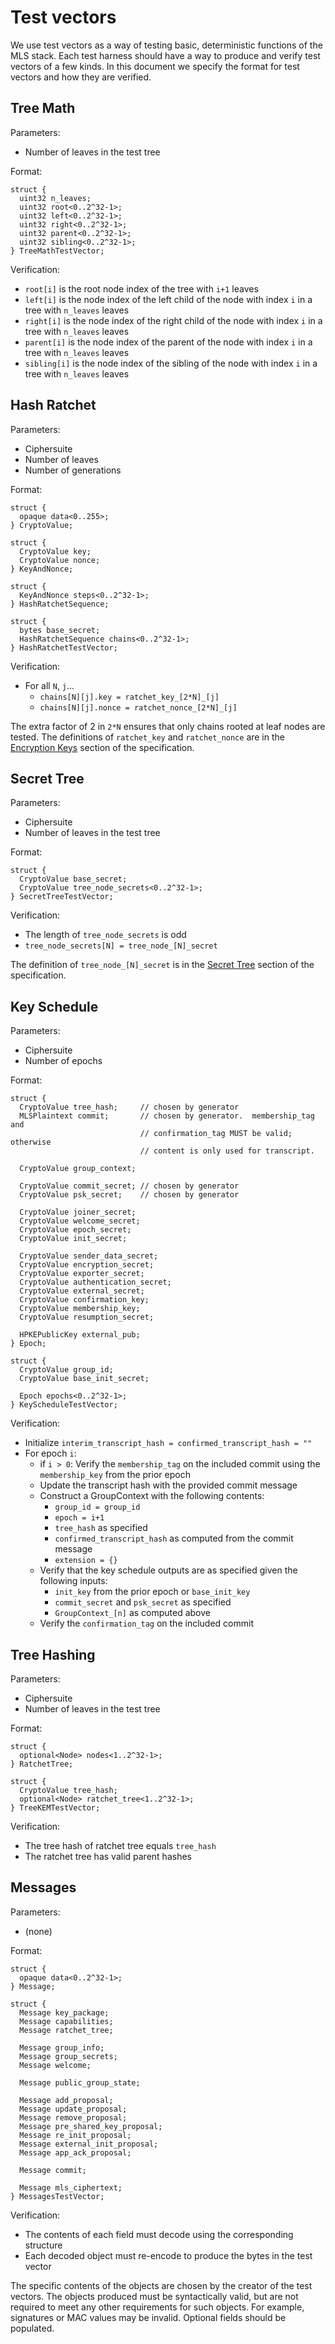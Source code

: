 # Test vectors

We use test vectors as a way of testing basic, deterministic functions of the
MLS stack.  Each test harness should have a way to produce and verify test
vectors of a few kinds.  In this document we specify the format for test vectors
and how they are verified.

## Tree Math

Parameters:
* Number of leaves in the test tree

Format:

```
struct {
  uint32 n_leaves;
  uint32 root<0..2^32-1>;
  uint32 left<0..2^32-1>;
  uint32 right<0..2^32-1>;
  uint32 parent<0..2^32-1>;
  uint32 sibling<0..2^32-1>;
} TreeMathTestVector;
```

Verification:

* `root[i]` is the root node index of the tree with `i+1` leaves
* `left[i]` is the node index of the left child of the node with index `i` in a
  tree with `n_leaves` leaves
* `right[i]` is the node index of the right child of the node with index `i` in
  a tree with `n_leaves` leaves
* `parent[i]` is the node index of the parent of the node with index `i` in a
  tree with `n_leaves` leaves
* `sibling[i]` is the node index of the sibling of the node with index `i` in a
  tree with `n_leaves` leaves

## Hash Ratchet

Parameters:
* Ciphersuite
* Number of leaves
* Number of generations

Format:

```
struct {
  opaque data<0..255>;
} CryptoValue;

struct {
  CryptoValue key;
  CryptoValue nonce;
} KeyAndNonce;

struct {
  KeyAndNonce steps<0..2^32-1>;
} HashRatchetSequence;

struct {
  bytes base_secret;
  HashRatchetSequence chains<0..2^32-1>;
} HashRatchetTestVector;
```

Verification:

* For all `N`, `j`...
  * `chains[N][j].key = ratchet_key_[2*N]_[j]` 
  * `chains[N][j].nonce = ratchet_nonce_[2*N]_[j]` 

The extra factor of 2 in `2*N` ensures that only chains rooted at leaf nodes are
tested.  The definitions of `ratchet_key` and `ratchet_nonce` are in the
[Encryption
Keys](https://github.com/mlswg/mls-protocol/blob/master/draft-ietf-mls-protocol.md#encryption-keys)
section of the specification.

## Secret Tree

Parameters:
* Ciphersuite
* Number of leaves in the test tree

Format:

```
struct {
  CryptoValue base_secret;
  CryptoValue tree_node_secrets<0..2^32-1>;
} SecretTreeTestVector;
```

Verification:

* The length of `tree_node_secrets` is odd
* `tree_node_secrets[N] = tree_node_[N]_secret`

The definition of `tree_node_[N]_secret` is in the [Secret
Tree](https://github.com/mlswg/mls-protocol/blob/master/draft-ietf-mls-protocol.md#secret-tree-secret-tree)
section of the specification.

## Key Schedule

Parameters:
* Ciphersuite
* Number of epochs

Format:

```
struct {
  CryptoValue tree_hash;     // chosen by generator
  MLSPlaintext commit;       // chosen by generator.  membership_tag and
                             // confirmation_tag MUST be valid; otherwise 
                             // content is only used for transcript.
                             
  CryptoValue group_context;

  CryptoValue commit_secret; // chosen by generator
  CryptoValue psk_secret;    // chosen by generator

  CryptoValue joiner_secret;
  CryptoValue welcome_secret;
  CryptoValue epoch_secret;
  CryptoValue init_secret;

  CryptoValue sender_data_secret;
  CryptoValue encryption_secret;
  CryptoValue exporter_secret;
  CryptoValue authentication_secret;
  CryptoValue external_secret;
  CryptoValue confirmation_key;
  CryptoValue membership_key;
  CryptoValue resumption_secret;

  HPKEPublicKey external_pub;
} Epoch;

struct {
  CryptoValue group_id;
  CryptoValue base_init_secret;

  Epoch epochs<0..2^32-1>;
} KeyScheduleTestVector;
```

Verification:
* Initialize `interim_transcript_hash = confirmed_transcript_hash = ""`
* For epoch `i`:
  * if `i > 0`: Verify the `membership_tag` on the included commit using the
    `membership_key` from the prior epoch
  * Update the transcript hash with the provided commit message
  * Construct a GroupContext with the following contents:
    * `group_id = group_id`
    * `epoch = i+1`
    * `tree_hash` as specified
    * `confirmed_transcript_hash` as computed from the commit message
    * `extension = {}`
  * Verify that the key schedule outputs are as specified given the following
    inputs:
    * `init_key` from the prior epoch or `base_init_key`
    * `commit_secret` and `psk_secret` as specified
    * `GroupContext_[n]` as computed above
  * Verify the `confirmation_tag` on the included commit

## Tree Hashing

Parameters:
* Ciphersuite
* Number of leaves in the test tree

Format:
```
struct {
  optional<Node> nodes<1..2^32-1>;
} RatchetTree;

struct {
  CryptoValue tree_hash;
  optional<Node> ratchet_tree<1..2^32-1>; 
} TreeKEMTestVector;
```

Verification:
* The tree hash of ratchet tree equals `tree_hash`
* The ratchet tree has valid parent hashes

## Messages

Parameters:
* (none)

Format:
```
struct {
  opaque data<0..2^32-1>;
} Message;

struct {
  Message key_package;
  Message capabilities;
  Message ratchet_tree;

  Message group_info;
  Message group_secrets;
  Message welcome;

  Message public_group_state;

  Message add_proposal;
  Message update_proposal;
  Message remove_proposal;
  Message pre_shared_key_proposal;
  Message re_init_proposal;
  Message external_init_proposal;
  Message app_ack_proposal;

  Message commit;

  Message mls_ciphertext;
} MessagesTestVector;
```

Verification:
* The contents of each field must decode using the corresponding structure
* Each decoded object must re-encode to produce the bytes in the test vector

The specific contents of the objects are chosen by the creator of the test
vectors.  The objects produced must be syntactically valid, but are not required
to meet any other requirements for such objects.  For example, signatures or MAC
values may be invalid.  Optional fields should be populated.
